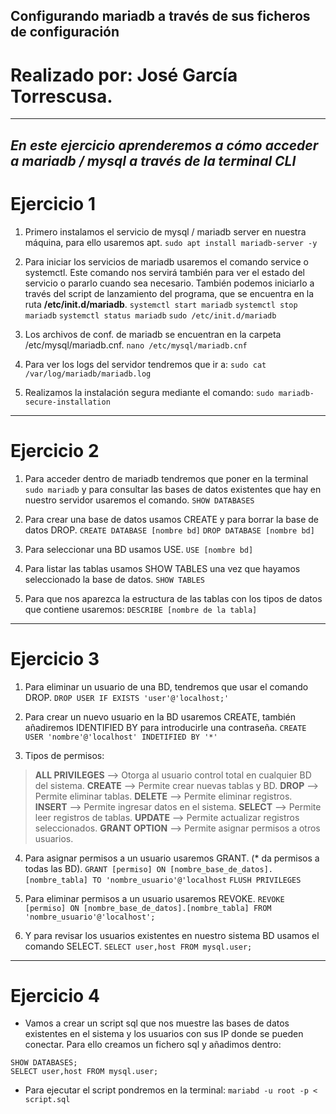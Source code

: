 ## Configurando mariadb a través de sus ficheros de configuración
# Realizado por: José García Torrescusa.
---
_En este ejercicio aprenderemos a cómo acceder a mariadb / mysql a través de la terminal CLI_
---
# Ejercicio 1
1. Primero instalamos el servicio de mysql / mariadb server en nuestra máquina, para ello usaremos apt.
`sudo apt install mariadb-server -y`

2. Para iniciar los servicios de mariadb usaremos el comando service o systemctl. Este comando nos servirá también para ver el estado del servicio o pararlo cuando sea necesario. También podemos iniciarlo a través del script de lanzamiento del programa, que se encuentra en la ruta **/etc/init.d/mariadb**.
`systemctl start mariadb`
`systemctl stop mariadb`
`systemctl status mariadb`
`sudo /etc/init.d/mariadb`

3. Los archivos de conf. de mariadb se encuentran en la carpeta /etc/mysql/mariadb.cnf.
`nano /etc/mysql/mariadb.cnf`

4. Para ver los logs del servidor tendremos que ir a:
`sudo cat /var/log/mariadb/mariadb.log`

5. Realizamos la instalación segura mediante el comando:
`sudo mariadb-secure-installation`
---
# Ejercicio 2
1. Para acceder dentro de mariadb tendremos que poner en la terminal `sudo mariadb` y para consultar las bases de datos existentes que hay en nuestro servidor usaremos el comando.
`SHOW DATABASES`

2. Para crear una base de datos usamos CREATE y para borrar la base de datos DROP.
`CREATE DATABASE [nombre bd]`
`DROP DATABASE [nombre bd]`

3. Para seleccionar una BD usamos USE.
`USE [nombre bd]`

4. Para listar las tablas usamos SHOW TABLES una vez que hayamos seleccionado la base de datos.
`SHOW TABLES`

5. Para que nos aparezca la estructura de las tablas con los tipos de datos que contiene usaremos:
`DESCRIBE [nombre de la tabla]`
---
# Ejercicio 3
1. Para eliminar un usuario de una BD, tendremos que usar el comando DROP.
`DROP USER IF EXISTS 'user'@'localhost;'`

2. Para crear un nuevo usuario en la BD usaremos CREATE, también añadiremos IDENTIFIED BY para introducirle una contraseña.
`CREATE USER 'nombre'@'localhost' INDETIFIED BY '*'`

3. Tipos de permisos:
> **ALL PRIVILEGES** --> Otorga al usuario control total en cualquier BD del sistema.
> **CREATE** --> Permite crear nuevas tablas y BD.
> **DROP** --> Permite eliminar tablas.
> **DELETE** --> Permite eliminar registros.
> **INSERT** --> Permite ingresar datos en el sistema.
> **SELECT** --> Permite leer registros de tablas.
> **UPDATE** --> Permite actualizar registros seleccionados.
> **GRANT OPTION** -->  Permite asignar permisos a otros usuarios.

4. Para asignar permisos a un usuario usaremos GRANT. (* da permisos a todas las BD).
`GRANT [permiso] ON [nombre_base_de_datos].[nombre_tabla] TO 'nombre_usuario'@'localhost`
`FLUSH PRIVILEGES`

5. Para eliminar permisos a un usuario usaremos REVOKE.
`REVOKE [permiso] ON [nombre_base_de_datos].[nombre_tabla] FROM 'nombre_usuario'@'localhost';` 

6. Y para revisar los usuarios existentes en nuestro sistema BD usamos el comando SELECT.
`SELECT user,host FROM mysql.user;`
---
# Ejercicio 4
- Vamos a crear un script sql que nos muestre las bases de datos existentes en el sistema y los usuarios con sus IP donde se pueden conectar. Para ello creamos un fichero sql y añadimos dentro:
```
SHOW DATABASES;
SELECT user,host FROM mysql.user;
```
- Para ejecutar el script pondremos en la terminal:
`mariabd -u root -p < script.sql`
 